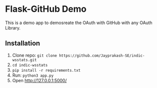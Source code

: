 Flask-GitHub Demo
=======================

This is a demo app to demosreate the OAuth with GitHub with any OAuth Library.

## Installation

1. Clone repo: `git clone https://github.com/Jayprakash-SE/indic-wsstats.git`
2. `cd indic-wsstats`
3. `pip install -r requirements.txt`
3. Run: `python3 app.py`
4. Open http://127.0.0.1:5000/